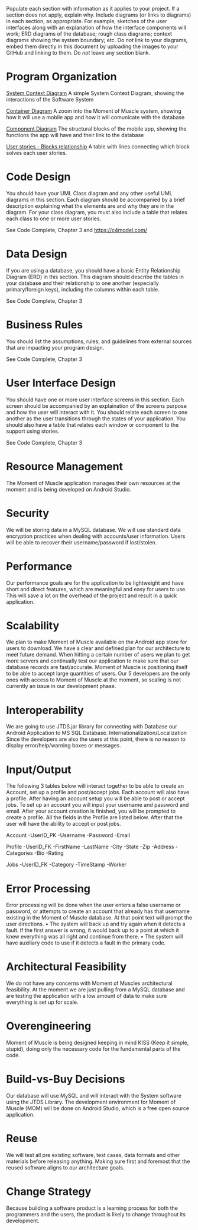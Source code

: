 Populate each section with information as it applies to your project. If a section does not apply, explain why. Include diagrams (or links to diagrams) in each section, as appropriate.  For example, sketches of the user interfaces along with an explanation of how the interface components will work; ERD diagrams of the database; rough class diagrams; context diagrams showing the system boundary; etc. Do _not_ link to your diagrams, embed them directly in this document by uploading the images to your GitHub and linking to them. Do _not_ leave any section blank.

# Program Organization

[System Context Diagram](https://cdn.discordapp.com/attachments/776175060896841752/809574937463226368/SystemContextDiagram.png)
A simple System Context Diagram, showing the interactions of the Software System

[Container Diagram](https://cdn.discordapp.com/attachments/804845091570319380/810244649082945566/ContainerDiagram.png)
A zoom into the Moment of Muscle system, showing how it will use a mobile app and how it will comunicate with the database

[Component Diagram](https://cdn.discordapp.com/attachments/776175060896841752/809574930277728326/ComponentDiagram.png)
The structural blocks of the mobile app, showing the functions the app will have and their link to the database

[User stories - Blocks relationship](https://cdn.discordapp.com/attachments/804845091570319380/810260575963316224/User-Block-Relation.png)
A table with lines connecting which block solves each user stories.

# Code Design

You should have your UML Class diagram and any other useful UML diagrams in this section. Each diagram should be accompanied by a brief description explaining what the elements are and why they are in the diagram. For your class diagram, you must also include a table that relates each class to one or more user stories. 

See Code Complete, Chapter 3 and https://c4model.com/

# Data Design

If you are using a database, you should have a basic Entity Relationship Diagram (ERD) in this section. This diagram should describe the tables in your database and their relationship to one another (especially primary/foreign keys), including the columns within each table. 

See Code Complete, Chapter 3

# Business Rules

You should list the assumptions, rules, and guidelines from external sources that are impacting your program design. 

See Code Complete, Chapter 3

# User Interface Design

You should have one or more user interface screens in this section. Each screen should be accompanied by an explaination of the screens purpose and how the user will interact with it. You should relate each screen to one another as the user transitions through the states of your application. You should also have a table that relates each window or component to the support using stories. 

See Code Complete, Chapter 3

# Resource Management 
The Moment of Muscle application manages their own resources at the moment and is being developed on Android Studio.

# Security 
We will be storing data in a MySQL database. We will use standard data encryption practices when dealing with accounts/user information. Users will be able to recover their username/password if lost/stolen.

# Performance 
Our performance goals are for the application to be lightweight and have short and direct features, which are meaningful and easy for users to use. This will save a lot on the overhead of the project and result in a quick application.

# Scalability 
We plan to make Moment of Muscle available on the Android app store for users to download. We have a clear and defined plan for our architecture to meet future demand. When hitting a certain number of users we plan to get more servers and continually test our application to make sure that our database records are fast/accurate. Moment of Muscle is positioning itself to be able to accept large quantities of users. Our 5 developers are the only ones with access to Moment of Muscle at the moment, so scaling is not currently an issue in our development phase. 

# Interoperability
We are going to use JTDS.jar library for connecting with Database our Android Application to MS SQL Database. 
Internationalization/Localization
Since the developers are also the users at this point, there is no reason to display error/help/warning boxes or messages.

# Input/Output 
The following 3 tables below will interact together to be able to create an Account, set up a profile and post/accept jobs. Each account will also have a profile. After having an account setup you will be able to post or accept jobs.
To set up an account you will input your username and password and email. After your account creation is finished, you will be prompted to create a profile. All the fields in the Profile are listed below. After that the user will have the ability to accept or post jobs.
 
Account
-UserID_PK
-Username
-Password
-Email

Profile
-UserID_FK
-FirstName
-LastName
-City
-State
-Zip
-Address
-Categories
-Bio
-Rating

Jobs
-UserID_FK
-Category
-TimeStamp
-Worker

# Error Processing 
Error processing will be done when the user enters a false username or password, or attempts to create an account that already has that username existing in the Moment of Muscle database. At that point text will prompt the user directions.
• The system will back up and try again when it detects a fault. If the first answer is wrong, it would back up to a point at which it knew everything was all right and continue from there.
• The system will have auxiliary code to use if it detects a fault in the primary code.

# Architectural Feasibility 
We do not have any concerns with Moment of Muscles architectural feasibility. At the moment we are just pulling from a MySQL database and are testing the application with a low amount of data to make sure everything is set up for scale.

# Overengineering
Moment of Muscle is being designed keeping in mind KISS (Keep it simple, stupid), doing only the necessary code for the fundamental parts of the code.

# Build-vs-Buy Decisions 
Our database will use MySQL and will interact with the System software using the JTDS Library. The development environment for Moment of Muscle (MOM) will be done on Android Studio, which is a free open source application.

# Reuse
We will test all pre existing software, test cases, data formats and other materials before releasing anything. Making sure first and foremost that the reused software aligns to our architecture goals.

# Change Strategy
Because building a software product is a learning process for both the programmers and the users, the product is likely to change throughout its development. 

